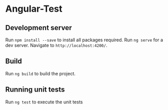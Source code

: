 # Angular-Test


## Development server

Run `npm install --save` to install all packages required.
Run `ng serve` for a dev server. Navigate to `http://localhost:4200/`. 


## Build

Run `ng build` to build the project.

## Running unit tests

Run `ng test` to execute the unit tests 
